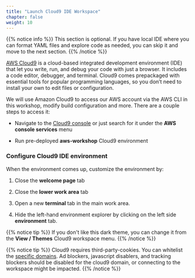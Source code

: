 ```yaml
---
title: "Launch Cloud9 IDE Workspace"
chapter: false
weight: 10
---
```


{{% notice info %}}
This section is optional. If you have local IDE where you can format YAML files and explore code as needed, you can skip it and move to the next section.
{{% /notice %}}

[AWS Cloud9](https://aws.amazon.com/cloud9/) is a cloud-based integrated development environment (IDE) that let you write, run, and debug your code with just a browser. It includes a code editor, debugger, and terminal. Cloud9 comes prepackaged with essential tools for popular programming languages, so you don’t need to install your own to edit files or configuration.

We will use Amazon Cloud9 to access our AWS account via the AWS CLI in this workshop, modify build configuration and more. There are a couple steps to access it:

 - Navigate to the [Cloud9 console](https://console.aws.amazon.com/cloud9/home) or just search for it under the **AWS console services** menu
 
 - Run pre-deployed **aws-workshop** Cloud9 environment 

### Configure Cloud9 IDE environment

When the environment comes up, customize the environment by:

1. Close the **welcome page** tab

2. Close the **lower work area** tab

3. Open a new **terminal** tab in the main work area.

4. Hide the left-hand environment explorer by clicking on the left side **environment** tab.

{{% notice tip %}}
If you don't like this dark theme, you can change it from the **View / Themes** Cloud9 workspace menu.
{{% /notice %}}

{{% notice tip %}}
Cloud9 requires third-party-cookies. You can whitelist the [specific domains]( https://docs.aws.amazon.com/cloud9/latest/user-guide/troubleshooting.html#troubleshooting-env-loading). Ad blockers, javascript disablers, and tracking blockers should be disabled for the cloud9 domain, or connecting to the workspace might be impacted.
{{% /notice %}}

<!-- uncomment if needed
 Now we will attach the proper role to our Cloud9 EC2 instance and configure a bit more our Cloud9 environment:

{{% notice info %}}
Cloud9 normally manages IAM credentials dynamically. This isn't currently compatible with
the EKS IAM authentication, so we will disable it and rely on the IAM role instead.
{{% /notice %}}

- [Attach the IAM role to your workspace](/15_workspace_setup/152_workspaceiam.html)
- [Configure workshop specific requirements](/15_workspace_setup/153_cloud.html)
-->
